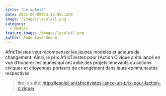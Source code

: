```yaml
---
title: "Le soleil"
date: 2021-06-09T13:13:00.120Z
image: /images/lesoleil.png
category:
  - Medias
feature_image: /images/lesoleil.png
author: Abdoulaye Guene
---
```

AfricTivistes veut récompenser les jeunes modèles et acteurs de changement. Ainsi, le prix AfricTivistes pour l’Action Civique a été lancé en vue d’honorer les jeunes qui ont initié des projets innovants ou actions civiques et citoyennes porteurs de changement dans leurs communautés respectives.

>lire la suite: http://lesoleil.sn/africtivistes-lance-un-prix-pour-laction-civique/